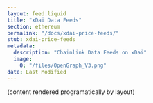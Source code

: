 ```yaml
---
layout: feed.liquid
title: "xDai Data Feeds"
section: ethereum
permalink: "/docs/xdai-price-feeds/"
stub: xdai-price-feeds
metadata:
  description: "Chainlink Data Feeds on xDai"
  image:
    0: "/files/OpenGraph_V3.png"
date: Last Modified
---
```

(content rendered programatically by layout)
